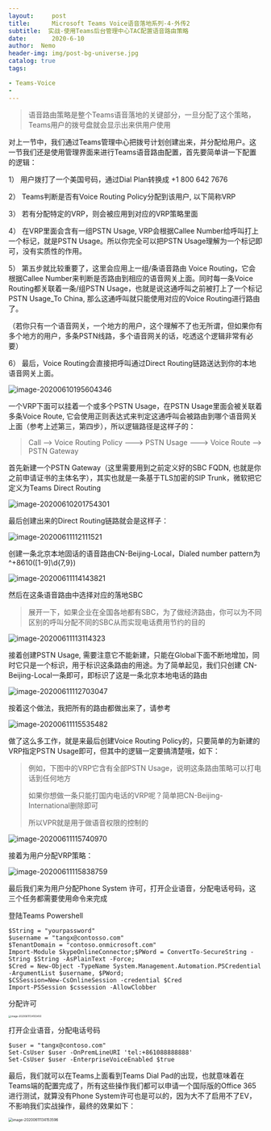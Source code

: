 ```yaml
---
layout:     post
title:      Microsoft Teams Voice语音落地系列-4-外传2
subtitle:  实战-使用Teams后台管理中心TAC配置语音路由策略
date:       2020-6-10
author:  Nemo
header-img: img/post-bg-universe.jpg
catalog: true
tags:

- Teams-Voice
- 
---
```


> 语音路由策略是整个Teams语音落地的关键部分，一旦分配了这个策略，Teams用户的拨号盘就会显示出来供用户使用

对上一节中，我们通过Teams管理中心把拨号计划创建出来，并分配给用户。这一节我们还是使用管理界面来进行Teams语音路由配置，首先要简单讲一下配置的逻辑：

1）  用户拨打了一个美国号码，通过Dial Plan转换成 +1 800 642 7676

2）  Teams判断是否有Voice Routing Policy分配到该用户, 以下简称VRP

3）  若有分配特定的VRP，则会被应用到对应的VRP策略里面

4）  在VRP里面会含有一组PSTN Usage, VRP会根据Callee Number给呼叫打上一个标记，就是PSTN Usage。所以你完全可以把PSTN Usage理解为一个标记即可，没有实质性的作用。

5）  第五步就比较重要了，这里会应用上一组/条语音路由 Voice Routing，它会根据Callee  Number来判断是否路由到相应的语音网关上面。同时每一条Voice Routing都关联着一条/组PSTN  Usage，也就是说这通呼叫之前被打上了一个标记PSTN Usage_To China, 那么这通呼叫就只能使用对应的Voice  Routing进行路由了。

（若你只有一个语音网关，一个地方的用户，这个理解不了也无所谓，但如果你有多个地方的用户，多条PSTN线路，多个语音网关的话，吃透这个逻辑非常有必要）

6）  最后，Voice Routing会直接把呼叫通过Direct Routing链路送达到你的本地语音网关上面。

![image-20200610195604346](https://cdn.jsdelivr.net/gh/tangx007/tangx007.github.io/img/image-20200610195604346.png)

一个VRP下面可以挂着一个或多个PSTN Usage，在PSTN Usage里面会被关联着多条Voice Route, 它会使用正则表达式来判定这通呼叫会被路由到哪个语音网关上面（参考上述第三，第四步），所以逻辑路径是这样子的：

> Call --> Voice Routing Policy ---> PSTN Usage ---> Voice Route --> PSTN Gateway

首先新建一个PSTN Gateway（这里需要用到之前定义好的SBC FQDN, 也就是你之前申请证书的主体名字），其实也就是一条基于TLS加密的SIP Trunk，微软把它定义为Teams Direct Routing

![image-20200610201754301](https://cdn.jsdelivr.net/gh/tangx007/tangx007.github.io/img/image-20200610201754301.png)

最后创建出来的Direct Routing链路就会是这样子：

![image-20200611112111521](https://cdn.jsdelivr.net/gh/tangx007/tangx007.github.io/img/image-20200611112111521.png)



创建一条北京本地固话的语音路由CN-Beijing-Local，Dialed number pattern为^\+8610([1-9]\d{7,9})

![image-20200611114143821](https://cdn.jsdelivr.net/gh/tangx007/tangx007.github.io/img/image-20200611114143821.png)

然后在这条语音路由中选择对应的落地SBC

> 展开一下，如果企业在全国各地都有SBC，为了做经济路由，你可以为不同区别的呼叫分配不同的SBC从而实现电话费用节约的目的

![image-20200611113114323](https://cdn.jsdelivr.net/gh/tangx007/tangx007.github.io/img/image-20200611113114323.png)

接着创建PSTN Usage,  需要注意它不能新建，只能在Global下面不断地增加，同时它只是一个标识，用于标识这条路由的用途。为了简单起见，我们只创建 CN-Beijing-Local一条即可，即标识了这是一条北京本地电话的路由

![image-20200611112703047](https://cdn.jsdelivr.net/gh/tangx007/tangx007.github.io/img/image-20200611112703047.png)

按着这个做法，我把所有的路由都做出来了，请参考

![image-20200611115535482](https://cdn.jsdelivr.net/gh/tangx007/tangx007.github.io/img/image-20200611115535482.png)

做了这么多工作，就是来最后创建Voice Routing Policy的，只要简单的为新建的VRP指定PSTN Usage即可，但其中的逻辑一定要搞清楚哦，如下：

> 例如，下图中的VRP它含有全部PSTN Usage，说明这条路由策略可以打电话到任何地方
>
> 如果你想做一条只能打国内电话的VRP呢？简单把CN-Beijing-International删除即可
>
> 所以VPR就是用于做语音权限的控制的

![image-20200611115740970](https://cdn.jsdelivr.net/gh/tangx007/tangx007.github.io/img/image-20200611115740970.png)

接着为用户分配VRP策略：

![image-20200611115838759](https://cdn.jsdelivr.net/gh/tangx007/tangx007.github.io/img/image-20200611115838759.png)

最后我们来为用户分配Phone System 许可，打开企业语音，分配电话号码，这三个任务都需要使用命令来完成

登陆Teams Powershell

```
$String = "yourpassword"
$username = "tangx@contosso.com"
$TenantDomain = "contoso.onmicrosoft.com"
Import-Module SkypeOnlineConnector;$PWord = ConvertTo-SecureString -String $String -AsPlainText -Force;
$Cred = New-Object -TypeName System.Management.Automation.PSCredential -ArgumentList $username, $PWord;
$CSSession=New-CsOnlineSession -credential $Cred
Import-PSSession $cssession -AllowClobber
```

分配许可

<img src="https://cdn.jsdelivr.net/gh/tangx007/tangx007.github.io/img/image-20200611134103450.png" alt="image-20200611134103450" style="zoom: 33%;" />

打开企业语音，分配电话号码

```
$user = "tangx@contoso.com"
Set-CsUser $user -OnPremLineURI 'tel:+861088888888'
Set-CsUser $user -EnterpriseVoiceEnabled $true
```

最后，我们就可以在Teams上面看到Teams Dial  Pad的出现，也就意味着在Teams端的配置完成了，所有这些操作我们都可以申请一个国际版的Office 365进行测试，就算没有Phone  System许可也是可以的，因为大不了启用不了EV，不影响我们实战操作，最终的效果如下：

<img src="https://cdn.jsdelivr.net/gh/tangx007/tangx007.github.io/img/image-20200611134153596.png" alt="image-20200611134153596" style="zoom:50%;" />